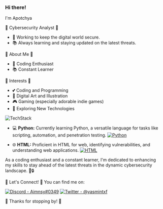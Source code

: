 ### Hi there!

I'm Apotchya

🏢 Cybersecurity Analyst 🏢

- 💼 Working to keep the digital world secure.
- 📚 Always learning and staying updated on the latest threats.

🌸 About Me 🌸

- 💖 Coding Enthusiast
- 📚 Constant Learner

🌟 Interests 🌟

- 💕 Coding and Programming
- 🎨 Digital Art and Illustration
- 🎮 Gaming (especially adorable indie games)
- 🌸 Exploring New Technologies

![TechStack](https://img.shields.io/badge/TechStack-pink?style=for-the-badge)

- 💻 **Python:** Currently learning Python, a versatile language for tasks like scripting, automation, and penetration testing.
[![Python](https://img.shields.io/badge/Python-Learning-lightgreen?style=for-the-badge&logo=python)](https://www.python.org/)

- 🌐 **HTML:** Proficient in HTML for web, identifying vulnerabilities, and understanding web applications.
  [![HTML](https://img.shields.io/badge/HTML-gray?style=for-the-badge&logo=html5)](https://www.w3.org/TR/html52/)

As a coding enthusiast and a constant learner, I'm dedicated to enhancing my skills to stay ahead of the latest threats in the dynamic cybersecurity landscape. 🚀🔒

🌺 Let's Connect! 🌺
You can find me on:

[![Discord - Aimnsy#0349](https://img.shields.io/badge/Discord-Aimnsy%230349-pink?style=for-the-badge&logo=discord)](https://discord.com/users/Aimnsy)
[![Twitter - @yasmintxf](https://img.shields.io/badge/Twitter-@yasmintxf-pink?style=for-the-badge&logo=twitter)](https://twitter.com/yasmintxf)

🌷 Thanks for stopping by! 🌷

